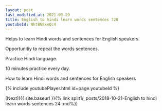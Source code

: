 ```yaml
---
layout: post
last_modified_at: 2021-03-29
title: English to hindi learn words sentences 720 
youtubeId: NhtBN8xeQc4
---
```

 
 
Helps to learn Hindi words and sentences for English speakers.

Opportunitiy to repeat the words sentences. 

Practice Hindi language. 
 
10 minutes practice every day. 
 
How to learn Hindi words and sentences for English speakers 
 
{% include youtubePlayer.html id=page.youtubeId %}
 
 
[Next]({{ site.baseurl }}{% link  split1/_posts/2018-10-21-English to hindi learn words sentences 24 .md%})
 
